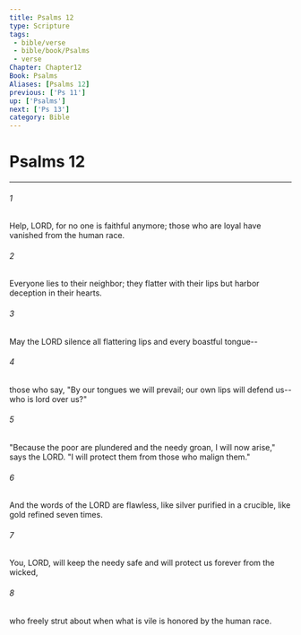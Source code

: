 ```yaml
---
title: Psalms 12
type: Scripture
tags:
 - bible/verse
 - bible/book/Psalms
 - verse
Chapter: Chapter12
Book: Psalms
Aliases: [Psalms 12]
previous: ['Ps 11']
up: ['Psalms']
next: ['Ps 13']
category: Bible
---
```

# Psalms 12

***


###### 1 
Help, LORD, for no one is faithful anymore; those who are loyal have vanished from the human race. 

###### 2 
Everyone lies to their neighbor; they flatter with their lips but harbor deception in their hearts. 

###### 3 
May the LORD silence all flattering lips and every boastful tongue-- 

###### 4 
those who say, "By our tongues we will prevail; our own lips will defend us--who is lord over us?" 

###### 5 
"Because the poor are plundered and the needy groan, I will now arise," says the LORD. "I will protect them from those who malign them." 

###### 6 
And the words of the LORD are flawless, like silver purified in a crucible, like gold refined seven times. 

###### 7 
You, LORD, will keep the needy safe and will protect us forever from the wicked, 

###### 8 
who freely strut about when what is vile is honored by the human race. 
